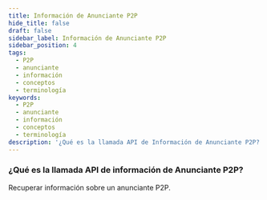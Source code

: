 ```yaml
---
title: Información de Anunciante P2P
hide_title: false
draft: false
sidebar_label: Información de Anunciante P2P
sidebar_position: 4
tags:
  - P2P
  - anunciante
  - información
  - conceptos
  - terminología
keywords:
  - P2P
  - anunciante
  - información
  - conceptos
  - terminología
description: '¿Qué es la llamada API de Información de Anunciante P2P?'
---
```


### ¿Qué es la llamada API de información de Anunciante P2P?

Recuperar información sobre un anunciante P2P.
